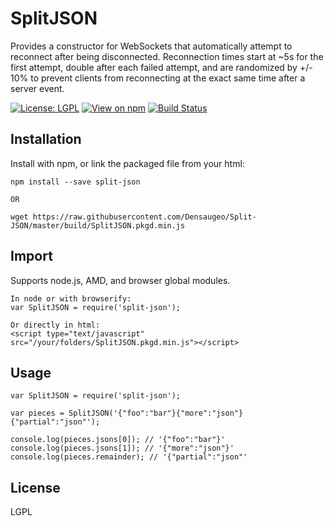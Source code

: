 # SplitJSON

Provides a constructor for WebSockets that automatically attempt to reconnect after being disconnected. Reconnection times start at ~5s for the first attempt, double after each failed attempt, and are randomized by +/- 10% to prevent clients from reconnecting at the exact same time after a server event.

[![License: LGPL](https://img.shields.io/badge/license-LGPL-blue.svg)](https://opensource.org/licenses/lgpl-3.0.html)
[![View on npm](https://img.shields.io/npm/v/split-json.svg)](https://www.npmjs.org/package/split-json)
[![Build Status](https://img.shields.io/travis/Densaugeo/Split-JSON.svg)](https://travis-ci.org/Densaugeo/Split-JSON)

## Installation

Install with npm, or link the packaged file from your html:

~~~
npm install --save split-json

OR

wget https://raw.githubusercontent.com/Densaugeo/Split-JSON/master/build/SplitJSON.pkgd.min.js
~~~

## Import

Supports node.js, AMD, and browser global modules.

~~~
In node or with browserify:
var SplitJSON = require('split-json');

Or directly in html:
<script type="text/javascript" src="/your/folders/SplitJSON.pkgd.min.js"></script>
~~~

## Usage

~~~
var SplitJSON = require('split-json');

var pieces = SplitJSON('{"foo":"bar"}{"more":"json"}{"partial":"json"');

console.log(pieces.jsons[0]); // '{"foo":"bar"}'
console.log(pieces.jsons[1]); // '{"more":"json"}'
console.log(pieces.remainder); // '{"partial":"json"'
~~~

## License

LGPL

